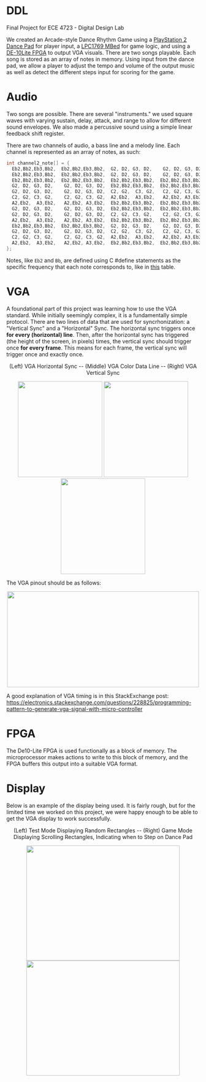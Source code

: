 # DDL
Final Project for ECE 4723 - Digital Design Lab

We created an Arcade-style Dance Rhythm Game using a [PlayStation 2 Dance Pad](https://www.amazon.com/Dance-Revolution-Regular-Playstation2-Playstation-2/dp/B000GF7KAW) for player input, a [LPC1769 MBed](https://www.nxp.com/products/processors-and-microcontrollers/arm-microcontrollers/general-purpose-mcus/lpc1700-arm-cortex-m3/512-kb-flash-64-kb-sram-ethernet-usb-lqfp100-package:LPC1769FBD100) for game logic, and using a [DE-10Lite FPGA](https://www.terasic.com.tw/cgi-bin/page/archive.pl?Language=English&No=1021) to output VGA visuals.  There are two songs playable. Each song is stored as an array of notes in memory. Using input from the dance pad, we allow a player to adjust the tempo and volume of the output music as well as detect the different steps input for scoring for the game. 

# Audio
Two songs are possible.
There are several "instruments." we used square waves with varying sustain, delay, attack, and range to allow for different sound envelopes. We also made a percussive sound using a simple linear feedback shift register. 

There are two channels of audio, a bass line and a melody line.
Each channel is represented as an array of notes, as such:
```c
int channel2_note[] = {
  Eb2,Bb2,Eb3,Bb2,  Eb2,Bb2,Eb3,Bb2,  G2, D2, G3, D2,    G2, D2, G3, D2,
  Eb2,Bb2,Eb3,Bb2,  Eb2,Bb2,Eb3,Bb2,  G2, D2, G3, D2,    G2, D2, G3, D2,
  Eb2,Bb2,Eb3,Bb2,  Eb2,Bb2,Eb3,Bb2,  Eb2,Bb2,Eb3,Bb2,  Eb2,Bb2,Eb3,Bb2,
  G2, D2, G3, D2,    G2, D2, G3, D2,  Eb2,Bb2,Eb3,Bb2,  Eb2,Bb2,Eb3,Bb2,
  G2, D2, G3, D2,    G2, D2, G3, D2,  C2, G2,  C3, G2,   C2, G2, C3, G2,
  C2, G2, C3, G2,    C2, G2, C3, G2,  A2,Eb2,  A3,Eb2,   A2,Eb2, A3,Eb2,
  A2,Eb2,  A3,Eb2,   A2,Eb2, A3,Eb2,  Eb2,Bb2,Eb3,Bb2,  Eb2,Bb2,Eb3,Bb2,
  G2, D2, G3, D2,    G2, D2, G3, D2,  Eb2,Bb2,Eb3,Bb2,  Eb2,Bb2,Eb3,Bb2,
  G2, D2, G3, D2,    G2, D2, G3, D2,  C2, G2, C3, G2,    C2, G2, C3, G2,
  A2,Eb2,  A3,Eb2,   A2,Eb2, A3,Eb2,  Eb2,Bb2,Eb3,Bb2,  Eb2,Bb2,Eb3,Bb2,
  Eb2,Bb2,Eb3,Bb2,  Eb2,Bb2,Eb3,Bb2,  G2, D2, G3, D2,    G2, D2, G3, D2,
  G2, D2, G3, D2,    G2, D2, G3, D2,  C2, G2,  C3, G2,   C2, G2, C3, G2,
  C2, G2, C3, G2,    C2, G2, C3, G2,  A2,Eb2,  A3,Eb2,   A2,Eb2, A3,Eb2,
  A2,Eb2,  A3,Eb2,   A2,Eb2, A3,Eb2,  Eb2,Bb2,Eb3,Bb2,  Eb2,Bb2,Eb3,Bb2,
};
```

Notes, like `Eb2` and `Bb`, are defined using C #define statements as the specific frequency that each note corresponds to, like in <a href=https://upload.wikimedia.org/wikipedia/commons/a/ad/Piano_key_frequencies.png>this</a> table. 

# VGA
A foundational part of this project was learning how to use the VGA standard. While initially seemingly complex, it is a fundamentally simple protocol. There are two lines of data that are used for syncrhonization: a "Vertical Sync" and a "Horizontal" Sync. The horizontal sync triggers once **for every (horizontal) line**. Then, after the horizontal sync has triggered (the height of the screen, in pixels) times, the vertical sync should trigger once **for every frame**. This means for each frame, the vertical sync will trigger once and exactly once.

<p align="center"> (Left) VGA Horizontal Sync -- (Middle) VGA Color Data Line -- (Right) VGA Vertical Sync </p> 

<p align="center">
  
  <img src="https://github.com/bradleeharr/DigitalDanceLab/assets/56418392/1f0d91a1-6eb1-4725-b649-fd7549d10e63" style="max-width:220px; width: 220px; max-height: 250px; height: 250px;">
  <img src="https://github.com/bradleeharr/DigitalDanceLab/assets/56418392/b15303d7-8b6a-40c3-94e5-78663d6ddfee" style="max-width:220px; width: 220px; max-height: 250px; height: 250px;">
  <img src="https://github.com/bradleeharr/DigitalDanceLab/assets/56418392/f3e2fb80-be7e-4808-aeba-ae65b039f824" style="max-width:220px; width: 220px; max-height: 250px; height: 250px;">

</p>

The VGA pinout should be as follows:

<p align="center">
  <img src="https://github.com/user-attachments/assets/93d0059a-2a8b-4721-b3f8-ac733c64ccbe" style="max-width:500px; width:500px; max-height: 250px; height: 250px;">
</p>

A good explanation of VGA timing is in this StackExchange post: https://electronics.stackexchange.com/questions/228825/programming-pattern-to-generate-vga-signal-with-micro-controller

# FPGA
The De10-Lite FPGA is used functionally as a block of memory. The microprocessor makes actions to write to this block of memory, and the FPGA buffers this output into a suitable VGA format. 


# Display
Below is an example of the display being used. It is fairly rough, but for the limited time we worked on this project, we were happy enough to be able to get the VGA display to work successfully.
<p align="center"> 
  (Left) Test Mode Displaying Random Rectangles -- (Right) Game Mode Displaying Scrolling Rectangles, Indicating when to Step on Dance Pad
</p>
<p align="center"> 
<img src="https://github.com/bradleeharr/DigitalDanceLab/assets/56418392/c6a0c211-e574-452a-8595-58e780e7f5a2" style="max-wdith:400px; width:400px; max-height:300px; height:300px;">
  <img src="https://github.com/bradleeharr/DigitalDanceLab/assets/56418392/656dd980-e8d2-4a89-b372-f794f37b6263" style="max-wdith:400px; width:400px; max-height:300px; height:300px;">

</p>
<p align="center"> 
</p>
<p align="center"> 
</p>


